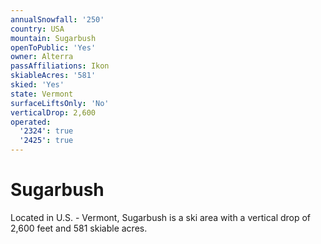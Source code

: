 ```yaml
---
annualSnowfall: '250'
country: USA
mountain: Sugarbush
openToPublic: 'Yes'
owner: Alterra
passAffiliations: Ikon
skiableAcres: '581'
skied: 'Yes'
state: Vermont
surfaceLiftsOnly: 'No'
verticalDrop: 2,600
operated:
  '2324': true
  '2425': true
---
```



# Sugarbush

Located in U.S. - Vermont, Sugarbush is a ski area with a vertical drop of 2,600 feet and 581 skiable acres.
